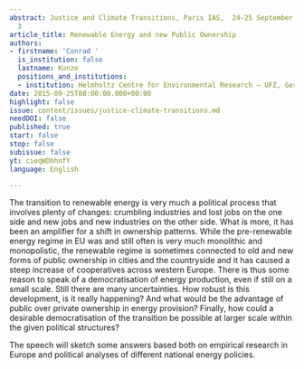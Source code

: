 ```yaml
---
abstract: Justice and Climate Transitions, Paris IAS,  24-25 September 2015 - Session
  3
article_title: Renewable Energy and new Public Ownership
authors:
- firstname: 'Conrad '
  is_institution: false
  lastname: Kunze
  positions_and_institutions:
  - institution: Helmholtz Centre for Environmental Research – UFZ, Germany
date: 2015-09-25T08:00:00.000+00:00
highlight: false
issue: content/issues/justice-climate-transitions.md
needDOI: false
published: true
start: false
stop: false
subissue: false
yt: cieqWDbhnfY
language: English

---
```

The transition to renewable energy is very much a political process that involves plenty of changes: crumbling industries and lost jobs on the one side and new jobs and new industries on the other side. What is more, it has been an amplifier for a shift in ownership patterns. While the pre-renewable energy regime in EU was and still often is very much monolithic and monopolistic, the renewable regime is sometimes connected to old and new forms of public ownership in cities and the countryside and it has caused a steep increase of cooperatives across western Europe. There is thus some reason to speak of a democratisation of energy production, even if still on a small scale. Still there are many uncertainties. How robust is this development, is it really happening? And what would be the advantage of public over private ownership in energy provision? Finally, how could a desirable democratisation of the transition be possible at larger scale within the given political structures?

The speech will sketch some answers based both on empirical research in Europe and political analyses of different national energy policies.

<Youtube yt="cieqWDbhnfY" caption="Renewable Energy and new Public Ownership" start="false" stop="false"></Youtube>